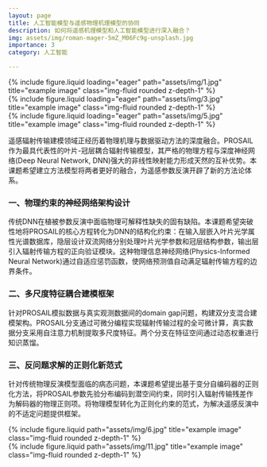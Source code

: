 ```yaml
---
layout: page
title: 人工智能模型与遥感物理机理模型的协同
description: 如何将遥感机理模型和人工智能模型进行深入融合？
img: assets/img/roman-mager-5mZ_M06Fc9g-unsplash.jpg
importance: 3
category: 人工智能

---
```

<div class="row">
    <div class="col-sm mt-3 mt-md-0">
        {% include figure.liquid loading="eager" path="assets/img/1.jpg" title="example image" class="img-fluid rounded z-depth-1" %}
    </div>
    <div class="col-sm mt-3 mt-md-0">
        {% include figure.liquid loading="eager" path="assets/img/3.jpg" title="example image" class="img-fluid rounded z-depth-1" %}
    </div>
    <div class="col-sm mt-3 mt-md-0">
        {% include figure.liquid loading="eager" path="assets/img/5.jpg" title="example image" class="img-fluid rounded z-depth-1" %}
    </div>
</div>


遥感辐射传输建模领域正经历着物理机理与数据驱动方法的深度融合。PROSAIL作为最具代表性的叶片-冠层耦合辐射传输模型，其严格的物理方程与深度神经网络(Deep Neural Network, DNN)强大的非线性映射能力形成天然的互补优势。本课题希望建立方法模型将两者更好的融合，为遥感参数反演开辟了新的方法论体系。

### 一、物理约束的神经网络架构设计

传统DNN在植被参数反演中面临物理可解释性缺失的固有缺陷。本课题希望突破性地将PROSAIL的核心方程转化为DNN的结构化约束：在输入层嵌入叶片光学属性光谱数据库，隐层设计双流网络分别处理叶片光学参数和冠层结构参数，输出层引入辐射传输方程的正向验证模块。这种物理信息神经网络(Physics-Informed Neural Network)通过自适应惩罚函数，使网络预测值自动满足辐射传输方程的边界条件。

### 二、多尺度特征耦合建模框架

针对PROSAIL模拟数据与真实观测数据间的domain gap问题，构建双分支混合建模架构。PROSAIL分支通过可微分编程实现辐射传输过程的全可微计算，真实数据分支采用自注意力机制提取多尺度特征。两个分支在特征空间通过动态权重进行知识蒸馏。

### 三、反问题求解的正则化新范式

针对传统物理反演模型面临的病态问题，本课题希望提出基于变分自编码器的正则化方法，将PROSAIL参数先验分布编码到潜空间约束，同时引入辐射传输残差作为解码器的物理正则项。将物理模型转化为正则化约束的范式，为解决遥感反演中的不适定问题提供框架。



<div class="row justify-content-sm-center">
    <div class="col-sm-8 mt-3 mt-md-0">
        {% include figure.liquid path="assets/img/6.jpg" title="example image" class="img-fluid rounded z-depth-1" %}
    </div>
    <div class="col-sm-4 mt-3 mt-md-0">
        {% include figure.liquid path="assets/img/11.jpg" title="example image" class="img-fluid rounded z-depth-1" %}
    </div>
</div>
